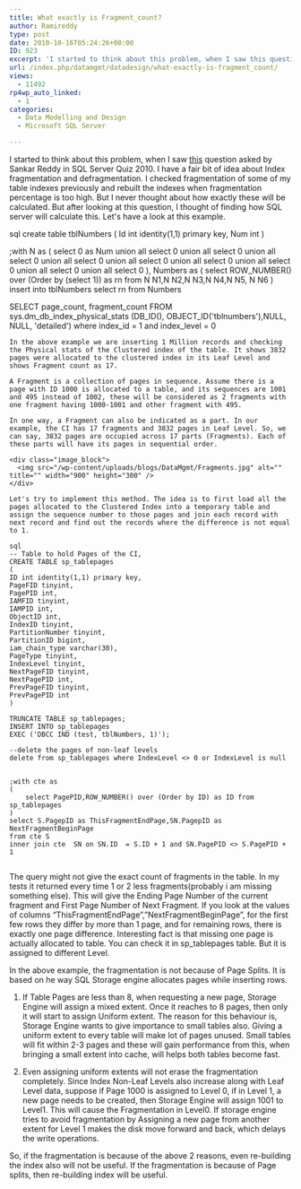 ```yaml
---
title: What exactly is Fragment_count?
author: Ramireddy
type: post
date: 2010-10-16T05:24:26+00:00
ID: 923
excerpt: 'I started to think about this problem, when I saw this question asked by Sankar Reddy in SQL Server Quiz 2010. I have a fair bit of idea about Index fragmentation and defragmentation. I checked fragmentation of some of my table indexes previously and re&hellip;'
url: /index.php/datamgmt/datadesign/what-exactly-is-fragment_count/
views:
  - 11492
rp4wp_auto_linked:
  - 1
categories:
  - Data Modelling and Design
  - Microsoft SQL Server

---
```

I started to think about this problem, when I saw [this][1] question asked by Sankar Reddy in SQL Server Quiz 2010. I have a fair bit of idea about Index fragmentation and defragmentation. I checked fragmentation of some of my table indexes previously and rebuilt the indexes when fragmentation percentage is too high. But I never thought about how exactly these will be calculated. But after looking at this question, I thought of finding how SQL server will calculate this. Let's have a look at this example.

sql
create table tblNumbers
(
	Id int identity(1,1) primary key,
	Num int
)

;with N as
(
	select 0 as Num union all select 0 union all select 0 union all select 0 union all select 0 union all
	select 0 union all select 0 union all select 0 union all select 0 union all select 0
),
Numbers as
(
	select ROW_NUMBER() over (Order by (select 1)) as rn from N N1,N N2,N N3,N N4,N N5, N N6
)
insert into tblNumbers
select rn from Numbers 

SELECT page_count, fragment_count
FROM sys.dm_db_index_physical_stats (DB_ID(), OBJECT_ID('tblnumbers'),NULL, NULL, 'detailed') 
where index_id = 1 and index_level = 0

```
In the above example we are inserting 1 Million records and checking the Physical stats of the Clustered index of the table. It shows 3832 pages were allocated to the clustered index in its Leaf Level and shows Fragment count as 17. 

A Fragment is a collection of pages in sequence. Assume there is a page with ID 1000 is allocated to a table, and its sequences are 1001 and 495 instead of 1002, these will be considered as 2 fragments with one fragment having 1000-1001 and other fragment with 495.

In one way, a Fragment can also be indicated as a part. In our example, the CI has 17 fragments and 3832 pages in Leaf Level. So, we can say, 3832 pages are occupied across 17 parts (Fragments). Each of these parts will have its pages in sequential order. 

<div class="image_block">
  <img src="/wp-content/uploads/blogs/DataMgmt/Fragments.jpg" alt="" title="" width="900" height="300" />
</div>

Let's try to implement this method. The idea is to first load all the pages allocated to the Clustered Index into a temporary table and assign the sequence number to those pages and join each record with next record and find out the records where the difference is not equal to 1.

sql
-- Table to hold Pages of the CI,
CREATE TABLE sp_tablepages
(
ID int identity(1,1) primary key,
PageFID tinyint,
PagePID int,
IAMFID tinyint,
IAMPID int,
ObjectID int,
IndexID tinyint,
PartitionNumber tinyint,
PartitionID bigint,
iam_chain_type varchar(30),
PageType tinyint,
IndexLevel tinyint,
NextPageFID tinyint,
NextPagePID int,
PrevPageFID tinyint,
PrevPagePID int
)

TRUNCATE TABLE sp_tablepages;
INSERT INTO sp_tablepages
EXEC ('DBCC IND (test, tblNumbers, 1)');  

--delete the pages of non-leaf levels
delete from sp_tablepages where IndexLevel <> 0 or IndexLevel is null


;with cte as
(
	select PagePID,ROW_NUMBER() over (Order by ID) as ID from sp_tablepages
)
select S.PagepID as ThisFragmentEndPage,SN.PagepID as NextFragmentBeginPage
from cte S
inner join cte  SN on SN.ID  = S.ID + 1 and SN.PagePID <> S.PagePID + 1


```
The query might not give the exact count of fragments in the table. In my tests it returned every time 1 or 2 less fragments(probably i am missing something else). This will give the Ending Page Number of the current fragment and First Page Number of Next Fragment. If you look at the values of columns “ThisFragmentEndPage”,”NextFragmentBeginPage”, for the first few rows they differ by more than 1 page, and for remaining rows, there is exactly one page difference. Interesting fact is that missing one page is actually allocated to table. You can check it in sp_tablepages table. But it is assigned to different Level. 

In the above example, the fragmentation is not because of Page Splits. It is based on he way SQL Storage engine allocates pages while inserting rows.

1. If Table Pages are less than 8, when requesting a new page, Storage Engine will assign a mixed extent. Once it reaches to 8 pages, then only it will start to assign Uniform extent. The reason for this behaviour is, Storage Engine wants to give importance to small tables also. Giving a uniform extent to every table will make lot of pages unused. Small tables will fit within 2-3 pages and these will gain performance from this, when bringing a small extent into cache, will helps both tables become fast. 

2. Even assigning uniform extents will not erase the fragmentation completely. Since Index Non-Leaf Levels also increase along with Leaf Level data, suppose if Page 1000 is assigned to Level 0, if in Level 1, a new page needs to be created, then Storage Engine will assign 1001 to Level1. This will cause the Fragmentation in Level0. If storage engine tries to avoid fragmentation by Assigning a new page from another extent for Level 1 makes the disk move forward and back, which delays the write operations. 

So, if the fragmentation is because of the above 2 reasons, even re-building the index also will not be useful. If the fragmentation is because of Page splits, then re-building index will be useful.

 [1]: http://beyondrelational.com/quiz/SQLServer/General/2010/questions/sqlserver-quiz-general-2010-Sankar-Reddy-What-is-the-reason-for-high-index-fragmentation-even-after-rebuilding-the-clustered-index-sometimes.aspx